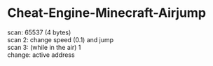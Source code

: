 # Cheat-Engine-Minecraft-Airjump
scan: 65537 (4 bytes)  
scan 2: change speed (0.1) and jump  
scan 3: (while in the air) 1  
change: active address
